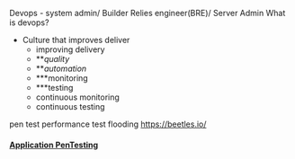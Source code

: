 Devops - system admin/ Builder Relies engineer(BRE)/ Server Admin
What is devops?
- Culture that improves deliver
	- improving delivery
	- ***quality*
	- ***automation*
	- ***monitoring 
	- ***testing
	- continuous monitoring
	- continuous testing
	

pen test 
performance test 
flooding 
https://beetles.io/
#### [Application PenTesting](https://beetles.io/# "More Details")